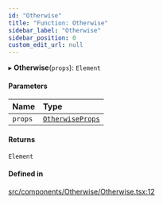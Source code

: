 ```yaml
---
id: "Otherwise"
title: "Function: Otherwise"
sidebar_label: "Otherwise"
sidebar_position: 0
custom_edit_url: null
---
```


▸ **Otherwise**(`props`): `Element`

#### Parameters

| Name | Type |
| :------ | :------ |
| `props` | [`OtherwiseProps`](../interfaces/OtherwiseProps.md) |

#### Returns

`Element`

#### Defined in

[src/components/Otherwise/Otherwise.tsx:12](https://github.com/ythecombinator/react-matchez/blob/c3e2afb/src/components/Otherwise/Otherwise.tsx#L12)

